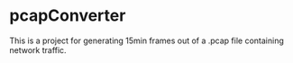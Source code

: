 # pcapConverter
This is a project for generating 15min frames out of a .pcap file containing network traffic.
